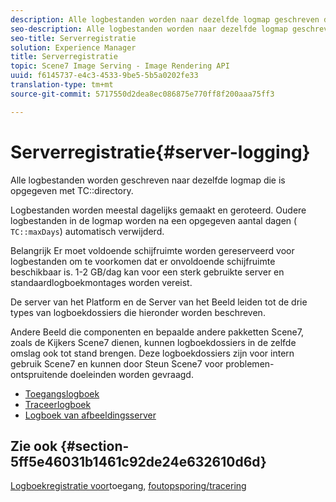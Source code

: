 ```yaml
---
description: Alle logbestanden worden naar dezelfde logmap geschreven die in de TC-map is opgegeven.
seo-description: Alle logbestanden worden naar dezelfde logmap geschreven die in de TC-map is opgegeven.
seo-title: Serverregistratie
solution: Experience Manager
title: Serverregistratie
topic: Scene7 Image Serving - Image Rendering API
uuid: f6145737-e4c3-4533-9be5-5b5a0202fe33
translation-type: tm+mt
source-git-commit: 5717550d2dea8ec086875e770ff8f200aaa75ff3

---
```



# Serverregistratie{#server-logging}

Alle logbestanden worden geschreven naar dezelfde logmap die is opgegeven met TC::directory.

Logbestanden worden meestal dagelijks gemaakt en geroteerd. Oudere logbestanden in de logmap worden na een opgegeven aantal dagen ( `TC::maxDays`) automatisch verwijderd.

Belangrijk Er moet voldoende schijfruimte worden gereserveerd voor logbestanden om te voorkomen dat er onvoldoende schijfruimte beschikbaar is. 1-2 GB/dag kan voor een sterk gebruikte server en standaardlogboekmontages worden vereist.

De server van het Platform en de Server van het Beeld leiden tot de drie types van logboekdossiers die hieronder worden beschreven.

Andere Beeld die componenten en bepaalde andere pakketten Scene7, zoals de Kijkers Scene7 dienen, kunnen logboekdossiers in de zelfde omslag ook tot stand brengen. Deze logboekdossiers zijn voor intern gebruik Scene7 en kunnen door Steun Scene7 voor problemen-ontspruitende doeleinden worden gevraagd.

* [Toegangslogboek](c-access-log.md)
* [Traceerlogboek](c-trace-log.md)
* [Logboek van afbeeldingsserver](c-image-server-log.md)

## Zie ook {#section-5ff5e46031b1461c92de24e632610d6d}

[Logboekregistratie voor](../../../../is-api/image-serving-api-ref/c-configuration-and-administration/c-server-settings/r-access-logging.md#reference-5d175921c12a48a6be7f722517615d0f)toegang, [foutopsporing/tracering](../../../../is-api/image-serving-api-ref/c-configuration-and-administration/c-server-settings/r-debug-trace-logging.md#reference-4b372f81001849f5b495457da7af8e82)
